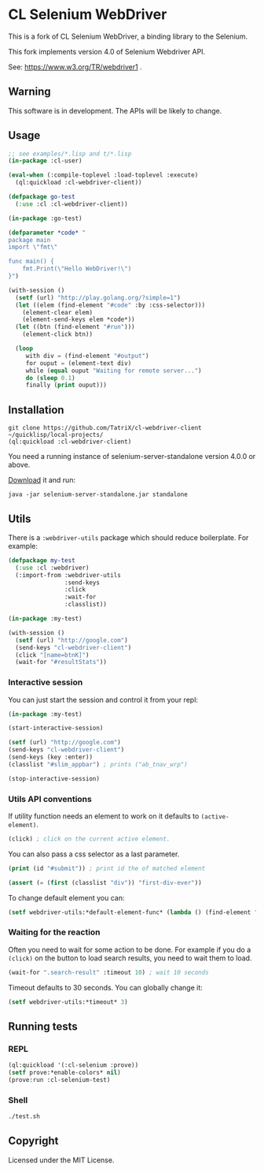 # CL Selenium WebDriver

This is a fork of CL Selenium WebDriver, a binding library to the Selenium.

This fork implements version 4.0 of Selenium Webdriver API.

See: https://www.w3.org/TR/webdriver1 .

## Warning

This software is in development. The APIs will be likely to change.

## Usage

```lisp
;; see examples/*.lisp and t/*.lisp
(in-package :cl-user)

(eval-when (:compile-toplevel :load-toplevel :execute)
  (ql:quickload :cl-webdriver-client))

(defpackage go-test
  (:use :cl :cl-webdriver-client))

(in-package :go-test)

(defparameter *code* "
package main
import \"fmt\"

func main() {
    fmt.Print(\"Hello WebDriver!\")
}")

(with-session ()
  (setf (url) "http://play.golang.org/?simple=1")
  (let ((elem (find-element "#code" :by :css-selector)))
    (element-clear elem)
    (element-send-keys elem *code*))
  (let ((btn (find-element "#run")))
    (element-click btn))

  (loop
     with div = (find-element "#output")
     for ouput = (element-text div)
     while (equal ouput "Waiting for remote server...")
     do (sleep 0.1)
     finally (print ouput)))
```

## Installation

```
git clone https://github.com/TatriX/cl-webdriver-client ~/quicklisp/local-projects/
(ql:quickload :cl-webdriver-client)
```

You need a running instance of selenium-server-standalone version 4.0.0 or above.

[Download](http://www.seleniumhq.org/download/) it and run:
```
java -jar selenium-server-standalone.jar standalone
```

## Utils

There is a `:webdriver-utils` package which should reduce boilerplate. For example:

```lisp
(defpackage my-test
  (:use :cl :webdriver)
  (:import-from :webdriver-utils
                :send-keys
                :click
                :wait-for
                :classlist))

(in-package :my-test)

(with-session ()
  (setf (url) "http://google.com")
  (send-keys "cl-webdriver-client")
  (click "[name=btnK]")
  (wait-for "#resultStats"))

```

### Interactive session

You can just start the session and control it from your repl:

```lisp
(in-package :my-test)

(start-interactive-session)

(setf (url) "http://google.com")
(send-keys "cl-webdriver-client")
(send-keys (key :enter))
(classlist "#slim_appbar") ; prints ("ab_tnav_wrp")

(stop-interactive-session)
```

### Utils API conventions

If utility function needs an element to work on it defaults to `(active-element)`.
```lisp
(click) ; click on the current active element.
```
You can also pass a css selector as a last parameter.
```lisp
(print (id "#submit")) ; print id the of matched element

(assert (= (first (classlist "div")) "first-div-ever"))
```

To change default element you can:
```lisp
(setf webdriver-utils:*default-element-func* (lambda () (find-element "input[type=submit]"))
```


### Waiting for the reaction

Often you need to wait for some action to be done. For example if you
do a `(click)` on the button to load search results, you need to wait
them to load.
```lisp
(wait-for ".search-result" :timeout 10) ; wait 10 seconds
```
Timeout defaults to 30 seconds. You can globally change it:
```lisp
(setf webdriver-utils:*timeout* 3)
```

## Running tests

### REPL
```lisp
(ql:quickload '(:cl-selenium :prove))
(setf prove:*enable-colors* nil)
(prove:run :cl-selenium-test)
```

### Shell
```sh
./test.sh
```

## Copyright

Licensed under the MIT License.
